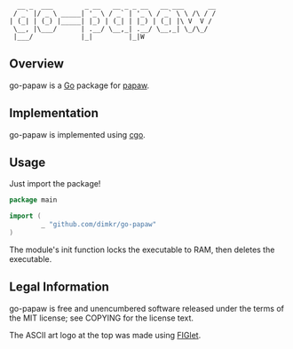 ```
  __ _  ___        _ __   __ _ _ __   __ ___      __
 / _` |/ _ \ _____| '_ \ / _` | '_ \ / _` \ \ /\ / /
| (_| | (_) |_____| |_) | (_| | |_) | (_| |\ V  V /
 \__, |\___/      | .__/ \__,_| .__/ \__,_| \_/\_/
 |___/            |_|         |_|W
```

## Overview

go-papaw is a [Go](https://golang.org) package for [papaw](http://github.com/dimkr/papaw).

## Implementation

go-papaw is implemented using [cgo](https://golang.org/cmd/cgo).

## Usage

Just import the package!

```go
package main

import (
        _ "github.com/dimkr/go-papaw"
)
```

The module's init function locks the executable to RAM, then deletes the executable.

## Legal Information

go-papaw is free and unencumbered software released under the terms of the MIT license; see COPYING for the license text.

The ASCII art logo at the top was made using [FIGlet](http://www.figlet.org/).